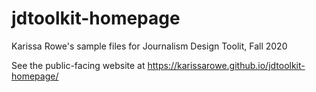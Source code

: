 # jdtoolkit-homepage
Karissa Rowe's sample files for Journalism Design Toolit, Fall 2020

See the public-facing website at https://karissarowe.github.io/jdtoolkit-homepage/
